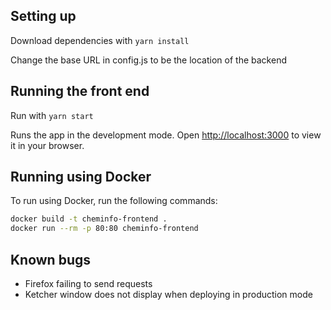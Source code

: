 ## Setting up

Download dependencies with `yarn install`

Change the base URL in config.js to be the location of the backend

## Running the front end

Run with `yarn start`

Runs the app in the development mode.
Open [http://localhost:3000](http://localhost:3000) to view it in your browser.

## Running using Docker

To run using Docker, run the following commands:

```bash
docker build -t cheminfo-frontend .
docker run --rm -p 80:80 cheminfo-frontend
```

## Known bugs

- Firefox failing to send requests
- Ketcher window does not display when deploying in production mode
